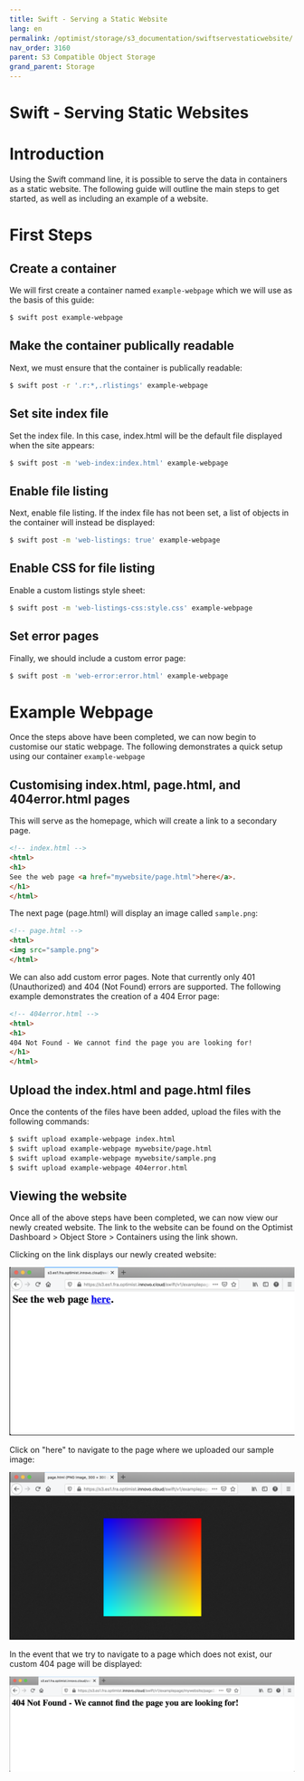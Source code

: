 ```yaml
---
title: Swift - Serving a Static Website
lang: en
permalink: /optimist/storage/s3_documentation/swiftservestaticwebsite/
nav_order: 3160
parent: S3 Compatible Object Storage
grand_parent: Storage
---
```


# Swift - Serving Static Websites

# Introduction
Using the Swift command line, it is possible to serve the data in containers as a static website. The following guide will outline the main steps to get started, as well as including an example of a website.

# First Steps

## Create a container
We will first create a container named `example-webpage` which we will use as the basis of this guide:
```bash
$ swift post example-webpage
```

## Make the container publically readable
Next, we must ensure that the container is publically readable:
```bash
$ swift post -r '.r:*,.rlistings' example-webpage
```

## Set site index file
Set the index file. In this case, index.html will be the default file displayed when the site appears:
```bash
$ swift post -m 'web-index:index.html' example-webpage
```

## Enable file listing
Next, enable file listing. If the index file has not been set, a list of objects in the container will instead be displayed:
```bash
$ swift post -m 'web-listings: true' example-webpage
```

## Enable CSS for file listing
Enable a custom listings style sheet:
```bash
$ swift post -m 'web-listings-css:style.css' example-webpage
```

## Set error pages
Finally, we should include a custom error page:
```bash
$ swift post -m 'web-error:error.html' example-webpage
```

# Example Webpage

Once the steps above have been completed, we can now begin to customise our static webpage. The following demonstrates a quick setup using our container `example-webpage`

## Customising index.html, page.html, and 404error.html pages

This will serve as the homepage, which will create a link to a secondary page.   
```html
<!-- index.html -->
<html>
<h1>
See the web page <a href="mywebsite/page.html">here</a>.
</h1>
</html>
```

The next page (page.html) will display an image called `sample.png`:
```html
<!-- page.html -->
<html>
<img src="sample.png">
</html>
```

We can also add custom error pages. Note that currently only 401 (Unauthorized) and 404 (Not Found) errors are supported. The following example demonstrates the creation of a 404 Error page:
```html
<!-- 404error.html -->
<html>
<h1>
404 Not Found - We cannot find the page you are looking for!
</h1>
</html>
```

## Upload the index.html and page.html files
Once the contents of the files have been added, upload the files with the following commands:
```bash
$ swift upload example-webpage index.html
$ swift upload example-webpage mywebsite/page.html
$ swift upload example-webpage mywebsite/sample.png
$ swift upload example-webpage 404error.html
```

## Viewing the website
Once all of the above steps have been completed, we can now view our newly created website. The link to the website can be found on the Optimist Dashboard > Object Store > Containers using the link shown.

Clicking on the link displays our newly created website:

![](attachments/Webpage01.png)

Click on "here" to navigate to the page where we uploaded our sample image:

![](attachments/Webpage02.png)

In the event that we try to navigate to a page which does not exist, our custom 404 page will be displayed:

![](attachments/Webpage03.png)

